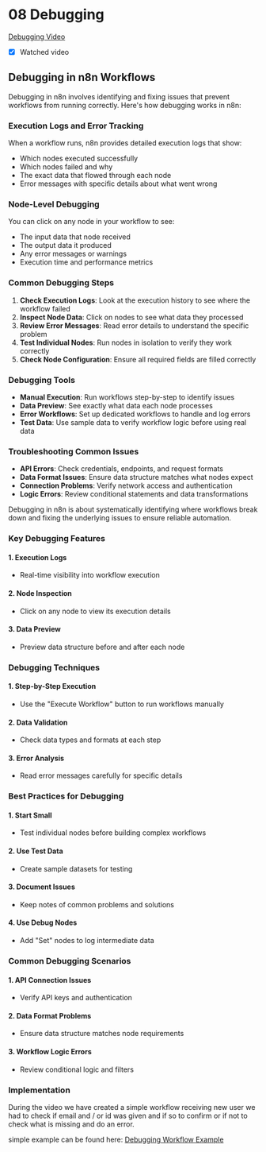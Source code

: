 # 08 Debugging

[Debugging Video](https://www.youtube.com/watch?v=Gxe_RfCRH-o&ab_channel=n8n)

- [x] Watched video

## Debugging in n8n Workflows

Debugging in n8n involves identifying and fixing issues that prevent workflows from running correctly. Here's how debugging works in n8n:

### Execution Logs and Error Tracking

When a workflow runs, n8n provides detailed execution logs that show:

- Which nodes executed successfully
- Which nodes failed and why
- The exact data that flowed through each node
- Error messages with specific details about what went wrong

### Node-Level Debugging

You can click on any node in your workflow to see:

- The input data that node received
- The output data it produced
- Any error messages or warnings
- Execution time and performance metrics

### Common Debugging Steps

1. **Check Execution Logs**: Look at the execution history to see where the workflow failed
2. **Inspect Node Data**: Click on nodes to see what data they processed
3. **Review Error Messages**: Read error details to understand the specific problem
4. **Test Individual Nodes**: Run nodes in isolation to verify they work correctly
5. **Check Node Configuration**: Ensure all required fields are filled correctly

### Debugging Tools

- **Manual Execution**: Run workflows step-by-step to identify issues
- **Data Preview**: See exactly what data each node processes
- **Error Workflows**: Set up dedicated workflows to handle and log errors
- **Test Data**: Use sample data to verify workflow logic before using real data

### Troubleshooting Common Issues

- **API Errors**: Check credentials, endpoints, and request formats
- **Data Format Issues**: Ensure data structure matches what nodes expect
- **Connection Problems**: Verify network access and authentication
- **Logic Errors**: Review conditional statements and data transformations

Debugging in n8n is about systematically identifying where workflows break down and fixing the underlying issues to ensure reliable automation.

### Key Debugging Features

#### 1. Execution Logs

- Real-time visibility into workflow execution

#### 2. Node Inspection

- Click on any node to view its execution details

#### 3. Data Preview

- Preview data structure before and after each node

### Debugging Techniques

#### 1. Step-by-Step Execution

- Use the "Execute Workflow" button to run workflows manually

#### 2. Data Validation

- Check data types and formats at each step

#### 3. Error Analysis

- Read error messages carefully for specific details

### Best Practices for Debugging

#### 1. Start Small

- Test individual nodes before building complex workflows

#### 2. Use Test Data

- Create sample datasets for testing

#### 3. Document Issues

- Keep notes of common problems and solutions

#### 4. Use Debug Nodes

- Add "Set" nodes to log intermediate data

### Common Debugging Scenarios

#### 1. API Connection Issues

- Verify API keys and authentication

#### 2. Data Format Problems

- Ensure data structure matches node requirements

#### 3. Workflow Logic Errors

- Review conditional logic and filters

### Implementation

During the video we have created a simple workflow receiving new user we had to check if email and / or id was given and if so to confirm or if not to check what is missing and do an error.

simple example can be found here: [Debugging Workflow Example](https://github.com/SimeonTsvetanov/AI-Automation-Lessons/blob/main/sections/section-02/Beginner/materials/WorkFlow%20-%20Debugging%20Basics.json)
